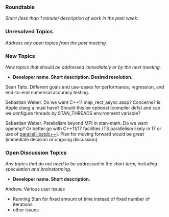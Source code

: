 ### Roundtable
_Short (less than 1 minute) description of work in the past week._


### Unresolved Topics
_Address any open topics from the past meeting._

### New Topics
_New topics that should be addressed immediately or by the next
meeting._

* __Developer name.  Short description.  Desired resolution.__

Sean Talts. Different goals and use-cases for performance, regression, and end-to-end numerical accuracy testing.

Sebastian Weber. Do we want C++11 map_rect_async asap? Concerns? Is Apple clang a must have? Should this be optional (compiler defs) and can we configure threads by STAN_THREADS environment variable?

Sebastian Weber. Parallelism beyond MPI in stan-math. Do we want openmp? Or better go with C++11/17 facilities (TS parallelism likely in 17 or use of [parallel libstdc++](https://gcc.gnu.org/onlinedocs/libstdc++/manual/parallel_mode_design.html)). Plan for moving forward would be great (immediate decision or ongoing discussion).

### Open Discussion Topics

_Any topics that do not need to be addressed in the short term,
including speculation and brainstorming._

* __Developer name.  Short description.__

Andrew.  Various user issues
- Running Stan for fixed amount of time instead of fixed number of iterations
- other issues